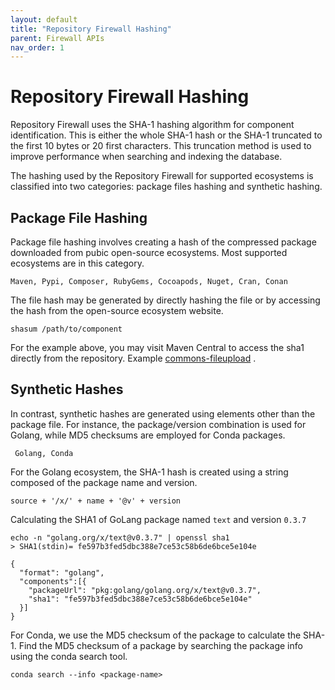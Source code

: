 ```yaml
---
layout: default
title: "Repository Firewall Hashing"
parent: Firewall APIs
nav_order: 1
---
```


# Repository Firewall Hashing

Repository Firewall uses the SHA-1 hashing algorithm for component identification. This is either the whole SHA-1 hash or the SHA-1 truncated to the first 10 bytes or 20 first characters. This truncation method is used to improve performance when searching and indexing the database.

The hashing used by the Repository Firewall for supported ecosystems is classified into two categories: package files hashing and synthetic hashing.

## Package File Hashing

Package file hashing involves creating a hash of the compressed package downloaded from pubic open-source ecosystems. Most supported ecosystems are in this category.

```
Maven, Pypi, Composer, RubyGems, Cocoapods, Nuget, Cran, Conan
```

The file hash may be generated by directly hashing the file or by accessing the hash from the open-source ecosystem website.

```
shasum /path/to/component
```

For the example above, you may visit Maven Central to access the sha1 directly from the repository. Example [commons-fileupload](https://repo1.maven.org/maven2/commons-fileupload/commons-fileupload/1.0/) .

## Synthetic Hashes

In contrast, synthetic hashes are generated using elements other than the package file. For instance, the package/version combination is used for Golang, while MD5 checksums are employed for Conda packages.

```
 Golang, Conda
```

For the Golang ecosystem, the SHA-1 hash is created using a string composed of the package name and version.

```
source + '/x/' + name + '@v' + version
```

Calculating the SHA1 of GoLang package named `text` and version `0.3.7`

```
echo -n "golang.org/x/text@v0.3.7" | openssl sha1
> SHA1(stdin)= fe597b3fed5dbc388e7ce53c58b6de6bce5e104e
```

```
{
  "format": "golang",
  "components":[{
    "packageUrl": "pkg:golang/golang.org/x/text@v0.3.7", 
    "sha1": "fe597b3fed5dbc388e7ce53c58b6de6bce5e104e"
  }]
}
```

For Conda, we use the MD5 checksum of the package to calculate the SHA-1. Find the MD5 checksum of a package by searching the package info using the conda search tool.

```
conda search --info <package-name>
```
